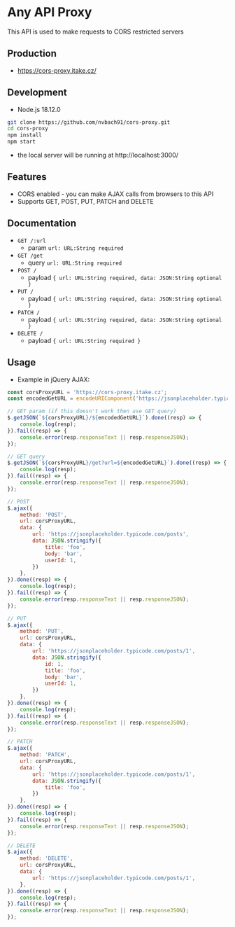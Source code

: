 # Any API Proxy
This API is used to make requests to CORS restricted servers

## Production
- https://cors-proxy.itake.cz/

## Development
- Node.js 18.12.0
```bash
git clone https://github.com/nvbach91/cors-proxy.git
cd cors-proxy
npm install
npm start
```
- the local server will be running at http://localhost:3000/

## Features
- CORS enabled - you can make AJAX calls from browsers to this API
- Supports GET, POST, PUT, PATCH and DELETE

## Documentation
- `GET /:url`
  - param `url: URL:String required`
- `GET /get`
  - query `url: URL:String required`
- `POST /`
  - payload `{ url: URL:String required, data: JSON:String optional }`
- `PUT /`
  - payload `{ url: URL:String required, data: JSON:String optional }`
- `PATCH /`
  - payload `{ url: URL:String required, data: JSON:String optional }`
- `DELETE /`
  - payload `{ url: URL:String required }`


## Usage
- Example in jQuery AJAX:
```js
const corsProxyURL = 'https://cors-proxy.itake.cz';
const encodedGetURL = encodeURIComponent('https://jsonplaceholder.typicode.com/todos/1');

// GET param (if this doesn't work then use GET query)
$.getJSON(`${corsProxyURL}/${encodedGetURL}`).done((resp) => {
    console.log(resp);
}).fail((resp) => {
    console.error(resp.responseText || resp.responseJSON);
});

// GET query
$.getJSON(`${corsProxyURL}/get?url=${encodedGetURL}`).done((resp) => {
    console.log(resp);
}).fail((resp) => {
    console.error(resp.responseText || resp.responseJSON);
});

// POST
$.ajax({
    method: 'POST',
    url: corsProxyURL,
    data: {
        url: 'https://jsonplaceholder.typicode.com/posts',
        data: JSON.stringify({
            title: 'foo',
            body: 'bar',
            userId: 1,
        })
    },
}).done((resp) => {
    console.log(resp);
}).fail((resp) => {
    console.error(resp.responseText || resp.responseJSON);
});

// PUT
$.ajax({
    method: 'PUT',
    url: corsProxyURL,
    data: {
        url: 'https://jsonplaceholder.typicode.com/posts/1',
        data: JSON.stringify({
            id: 1,
            title: 'foo',
            body: 'bar',
            userId: 1,
        })
    },
}).done((resp) => {
    console.log(resp);
}).fail((resp) => {
    console.error(resp.responseText || resp.responseJSON);
});

// PATCH
$.ajax({
    method: 'PATCH',
    url: corsProxyURL,
    data: {
        url: 'https://jsonplaceholder.typicode.com/posts/1',
        data: JSON.stringify({
            title: 'foo',
        })
    },
}).done((resp) => {
    console.log(resp);
}).fail((resp) => {
    console.error(resp.responseText || resp.responseJSON);
});

// DELETE
$.ajax({
    method: 'DELETE',
    url: corsProxyURL,
    data: {
        url: 'https://jsonplaceholder.typicode.com/posts/1',
    },
}).done((resp) => {
    console.log(resp);
}).fail((resp) => {
    console.error(resp.responseText || resp.responseJSON);
});
```
